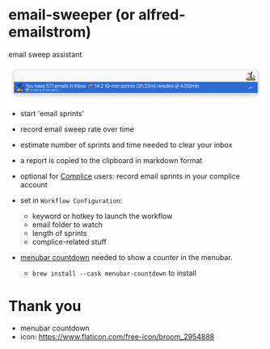 # email-sweeper (or alfred-emailstrom)
email sweep assistant

![](source/emailstrom.png)

- start 'email sprints'
- record email sweep rate over time
- estimate number of sprints and time needed to clear your inbox
- a report is copied to the clipboard in markdown format
- optional for [Complice](https://complice.co/) users: record email sprints in your complice account
- set in `Workflow Configuration`:
	- keyword or hotkey to launch the workflow
	- email folder to watch
	- length of sprints
	- complice-related stuff


- [menubar countdown](https://github.com/kristopherjohnson/MenubarCountdown) needed to show a counter in the menubar. 
	- `brew install --cask menubar-countdown` to install



# Thank you
- menubar countdown
- icon: https://www.flaticon.com/free-icon/broom_2954888
